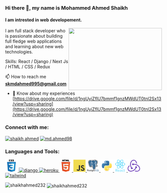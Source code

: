 ### Hi there 👋, my name is Mohammed Ahmed Shaikh
#### I am intrested in web developement.

<img src="https://blog.eduonix.com/wp-content/uploads/2018/09/Full-Stack-Developer.jpg" width="300" height="200" align="right" />

I am full stack developer who is passionate about building full fledge web applications and learning about new web technologies. 

Skills: React / Django / Next Js / HTML / CSS / Redux

📫 How to reach me **skmdahmed995@gmail.com**

- 📄 Know about my experiences [https://drive.google.com/file/d/1ngUyiZflU7bmmf1gnzMWdUT0tnl2Sx13/view?usp=sharing](https://drive.google.com/file/d/1ngUyiZflU7bmmf1gnzMWdUT0tnl2Sx13/view?usp=sharing)

<h3 align="left">Connect with me:</h3>
<p align="left">
<a href="https://linkedin.com/in/shaikh ahmed" target="blank"><img align="center" src="https://raw.githubusercontent.com/rahuldkjain/github-profile-readme-generator/master/src/images/icons/Social/linked-in-alt.svg" alt="shaikh ahmed" height="30" width="40" /></a>
<a href="https://instagram.com/md.ahmed98" target="blank"><img align="center" src="https://raw.githubusercontent.com/rahuldkjain/github-profile-readme-generator/master/src/images/icons/Social/instagram.svg" alt="md.ahmed98" height="30" width="40" /></a>
</p>

<h3 align="left">Languages and Tools:</h3>
<p align="left"> <a href="https://www.w3schools.com/css/" target="_blank" rel="noreferrer"> <img src="https://raw.githubusercontent.com/devicons/devicon/master/icons/css3/css3-original-wordmark.svg" alt="css3" width="40" height="40"/> </a> <a href="https://www.djangoproject.com/" target="_blank" rel="noreferrer"> <img src="https://cdn.worldvectorlogo.com/logos/django.svg" alt="django" width="40" height="40"/> </a> <a href="https://heroku.com" target="_blank" rel="noreferrer"> <img src="https://www.vectorlogo.zone/logos/heroku/heroku-icon.svg" alt="heroku" width="40" height="40"/> </a> <a href="https://www.w3.org/html/" target="_blank" rel="noreferrer"> <img src="https://raw.githubusercontent.com/devicons/devicon/master/icons/html5/html5-original-wordmark.svg" alt="html5" width="40" height="40"/> </a> <a href="https://developer.mozilla.org/en-US/docs/Web/JavaScript" target="_blank" rel="noreferrer"> <img src="https://raw.githubusercontent.com/devicons/devicon/master/icons/javascript/javascript-original.svg" alt="javascript" width="40" height="40"/> </a> <a href="https://www.postgresql.org" target="_blank" rel="noreferrer"> <img src="https://raw.githubusercontent.com/devicons/devicon/master/icons/postgresql/postgresql-original-wordmark.svg" alt="postgresql" width="40" height="40"/> </a> <a href="https://www.python.org" target="_blank" rel="noreferrer"> <img src="https://raw.githubusercontent.com/devicons/devicon/master/icons/python/python-original.svg" alt="python" width="40" height="40"/> </a> <a href="https://reactjs.org/" target="_blank" rel="noreferrer"> <img src="https://raw.githubusercontent.com/devicons/devicon/master/icons/react/react-original-wordmark.svg" alt="react" width="40" height="40"/> </a> <a href="https://redux.js.org" target="_blank" rel="noreferrer"> <img src="https://raw.githubusercontent.com/devicons/devicon/master/icons/redux/redux-original.svg" alt="redux" width="40" height="40"/> </a> <a href="https://tailwindcss.com/" target="_blank" rel="noreferrer"> <img src="https://www.vectorlogo.zone/logos/tailwindcss/tailwindcss-icon.svg" alt="tailwind" width="40" height="40"/> </a> </p>

<p><img align="left" src="https://github-readme-stats.vercel.app/api/top-langs?username=shaikhahmed232&show_icons=true&locale=en&layout=compact" alt="shaikhahmed232" /></p>

<p>&nbsp;<img align="center" src="https://github-readme-stats.vercel.app/api?username=shaikhahmed232&show_icons=true&locale=en" alt="shaikhahmed232" /></p>
